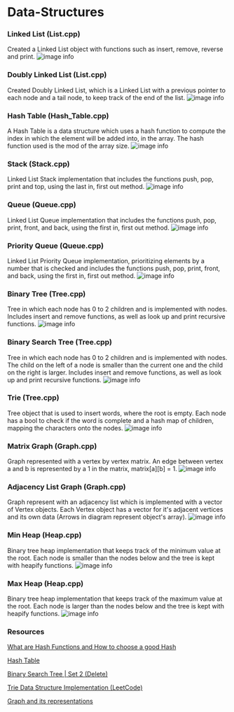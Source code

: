 # Data-Structures

### Linked List (List.cpp)
Created a Linked List object with functions such as insert, remove, reverse and print.
![image info](LinkedList.jpg)
### Doubly Linked List (List.cpp)
Created Doubly Linked List, which is a Linked List with a previous pointer to each node and a tail node, to keep track of the end of the list.
![image info](DoublyLinkedList.jpg)
### Hash Table (Hash_Table.cpp)
A Hash Table is a data structure which uses a hash function to compute the index in which the element will be added into, in the array. The hash function used is the mod of the array size.
![image info](Hash_Table.jpg)
### Stack (Stack.cpp)
Linked List Stack implementation that includes the functions push, pop, print and top, using the last in, first out method.
![image info](Stack.jpg)
### Queue (Queue.cpp)
Linked List Queue implementation that includes the functions push, pop, print, front, and back, using the first in, first out method.
![image info](Queue.jpg)
### Priority Queue (Queue.cpp)
Linked List Priority Queue implementation, prioritizing elements by a number that is checked and  includes the functions push, pop, print, front, and back, using the first in, first out method.
![image info](PriorityQueue.jpg)
### Binary Tree (Tree.cpp)
Tree in which each node has 0 to 2 children and is implemented with nodes. Includes insert and remove functions, as well as look up and print recursive functions.
![image info](BinaryTree.jpg)
### Binary Search Tree (Tree.cpp)
Tree in which each node has 0 to 2 children and is implemented with nodes. The child on the left of a node is smaller than the current one and the child on the right is larger. Includes insert and remove functions, as well as look up and print recursive functions.
![image info](BST.jpg)
### Trie (Tree.cpp)
Tree object that is used to insert words, where the root is empty. Each node has a bool to check if the word is complete and a hash map of children, mapping the characters onto the nodes.
![image info](Trie.jpg)
### Matrix Graph (Graph.cpp)
Graph represented with a vertex by vertex matrix. An edge between vertex a and b is represented by a 1 in the matrix, matrix[a][b] = 1.
![image info](Matrix.jpg)
### Adjacency List Graph (Graph.cpp)
Graph represent with an adjacency list which is implemented with a vector of Vertex objects. Each Vertex object has a vector for it's adjacent vertices and its own data (Arrows in diagram represent object's array).
![image info](AdjacencyList.jpg)
### Min Heap (Heap.cpp)
Binary tree heap implementation that keeps track of the minimum value at the root. Each node is smaller than the nodes below and the tree is kept with heapify functions.
![image info](MinHeap.jpg)
### Max Heap (Heap.cpp)
Binary tree heap implementation that keeps track of the maximum value at the root. Each node is larger than the nodes below and the tree is kept with heapify functions.
![image info](MaxHeap.jpg)
### Resources
[What are Hash Functions and How to choose a good Hash](https://www.geeksforgeeks.org/what-are-hash-functions-and-how-to-choose-a-good-hash-function/)

[Hash Table](https://www.programiz.com/dsa/hash-table)

[Binary Search Tree | Set 2 (Delete)](https://www.geeksforgeeks.org/binary-search-tree-set-2-delete/)

[Trie Data Structure Implementation (LeetCode)](https://www.youtube.com/watch?v=giiaIofn31A&ab_channel=MichaelMuinos)

[Graph and its representations](https://www.geeksforgeeks.org/graph-and-its-representations/)
